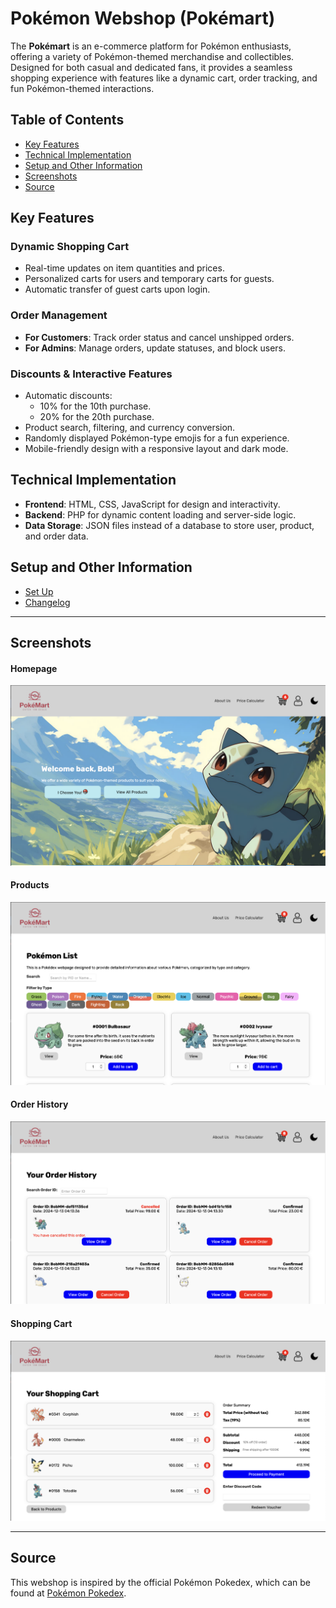# Pokémon Webshop (Pokémart)

The **Pokémart** is an e-commerce platform for Pokémon enthusiasts, offering a variety of Pokémon-themed merchandise and collectibles. Designed for both casual and dedicated fans, it provides a seamless shopping experience with features like a dynamic cart, order tracking, and fun Pokémon-themed interactions.


## Table of Contents

- [Key Features](#key-features)
- [Technical Implementation](#technical-implementation)
- [Setup and Other Information](#setup-and-other-information)
- [Screenshots](#screenshots)
- [Source](#source)



## Key Features

### Dynamic Shopping Cart
- Real-time updates on item quantities and prices.
- Personalized carts for users and temporary carts for guests.
- Automatic transfer of guest carts upon login.

### Order Management
- **For Customers**: Track order status and cancel unshipped orders.
- **For Admins**: Manage orders, update statuses, and block users.

### Discounts & Interactive Features
- Automatic discounts:
    - 10% for the 10th purchase.
    - 20% for the 20th purchase.
- Product search, filtering, and currency conversion.
- Randomly displayed Pokémon-type emojis for a fun experience.
- Mobile-friendly design with a responsive layout and dark mode.


## Technical Implementation
- **Frontend**: HTML, CSS, JavaScript for design and interactivity.
- **Backend**: PHP for dynamic content loading and server-side logic.
- **Data Storage**: JSON files instead of a database to store user, product, and order data.


## Setup and Other Information
- [Set Up](../setup.md)
- [Changelog](../CHANGELOG.md)

---

## Screenshots

#### Homepage
![home](../screenshots/home.png)

#### Products
![products](../screenshots/products.png)

#### Order History
![order history](../screenshots/order-history.png)

#### Shopping Cart
![shopping cart](../screenshots/shopping-cart.png)


---

## Source
This webshop is inspired by the official Pokémon Pokedex, which can be found at [Pokémon Pokedex](https://www.pokemon.com/us/pokedex).